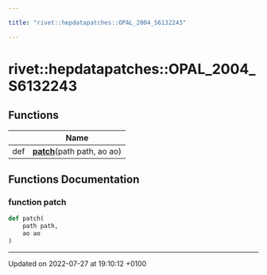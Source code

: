 ```yaml
---

title: "rivet::hepdatapatches::OPAL_2004_S6132243"

---
```


# rivet::hepdatapatches::OPAL_2004_S6132243



## Functions

|                | Name           |
| -------------- | -------------- |
| def | **[patch](http://example.org/namespaces/namespacerivet_1_1hepdatapatches_1_1opal__2004__s6132243/#function-patch)**(path path, ao ao) |


## Functions Documentation

### function patch

```python
def patch(
    path path,
    ao ao
)
```






-------------------------------

Updated on 2022-07-27 at 19:10:12 +0100
